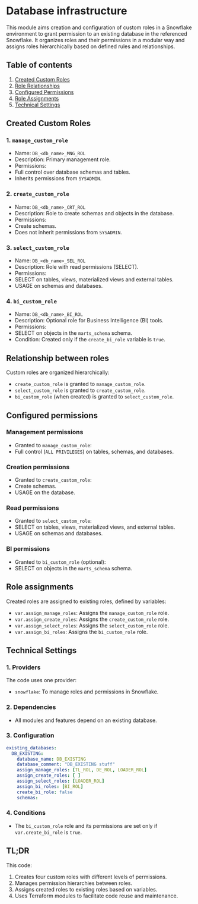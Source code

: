 # Database infrastructure

This module aims creation and configuration of custom roles in a Snowflake environment to grant permission to an existing database in the referenced Snowflake. It organizes roles and their permissions in a modular way and assigns roles hierarchically based on defined rules and relationships.

## Table of contents


1. [Created Custom Roles](#created-custom-roles)
2. [Role Relationships](#role-relationships)
3. [Configured Permissions](#configured-permissions)
4. [Role Assignments](#role-assignments)
5. [Technical Settings](#technical-settings)

## Created Custom Roles

### 1. `manage_custom_role`
- Name: `DB_<db_name>_MNG_ROL`
- Description: Primary management role.
- Permissions:
- Full control over database schemas and tables.
- Inherits permissions from `SYSADMIN`.

### 2. `create_custom_role`
- Name: `DB_<db_name>_CRT_ROL`
- Description: Role to create schemas and objects in the database.
- Permissions:
- Create schemas.
- Does not inherit permissions from `SYSADMIN`.

### 3. `select_custom_role`
- Name: `DB_<db_name>_SEL_ROL`
- Description: Role with read permissions (SELECT).
- Permissions:
- SELECT on tables, views, materialized views and external tables.
- USAGE on schemas and databases.

### 4. `bi_custom_role`
- Name: `DB_<db_name>_BI_ROL`
- Description: Optional role for Business Intelligence (BI) tools.
- Permissions:
- SELECT on objects in the `marts_schema` schema.
- Condition: Created only if the `create_bi_role` variable is `true`.

## Relationship between roles

Custom roles are organized hierarchically:

- `create_custom_role` is granted to `manage_custom_role`.
- `select_custom_role` is granted to `create_custom_role`.
- `bi_custom_role` (when created) is granted to `select_custom_role`.

## Configured permissions

### Management permissions
- Granted to `manage_custom_role`:
- Full control (`ALL PRIVILEGES`) on tables, schemas, and databases.

### Creation permissions
- Granted to `create_custom_role`:
- Create schemas.
- USAGE on the database.

### Read permissions
- Granted to `select_custom_role`:
- SELECT on tables, views, materialized views, and external tables.
- USAGE on schemas and databases.

### BI permissions
- Granted to `bi_custom_role` (optional):
- SELECT on objects in the `marts_schema` schema.

## Role assignments

Created roles are assigned to existing roles, defined by variables:

- `var.assign_manage_roles`: Assigns the `manage_custom_role` role.
- `var.assign_create_roles`: Assigns the `create_custom_role` role.
- `var.assign_select_roles`: Assigns the `select_custom_role` role.
- `var.assign_bi_roles`: Assigns the `bi_custom_role` role.

## Technical Settings

### 1. Providers
The code uses one provider:
- `snowflake`: To manage roles and permissions in Snowflake.

### 2. Dependencies
- All modules and features depend on an existing database.

### 3. Configuration

```yaml
existing_databases:
  DB_EXISTING:
    database_name: DB_EXISTING
    database_comment: "DB_EXISTING stuff"
    assign_manage_roles: [TL_ROL, DE_ROL, LOADER_ROL]
    assign_create_roles: [ ]
    assign_select_roles: [LOADER_ROL]
    assign_bi_roles: [BI_ROL]
    create_bi_role: false
    schemas:
```

### 4. Conditions
- The `bi_custom_role` role and its permissions are set only if `var.create_bi_role` is `true`.


## TL;DR

This code:

1. Creates four custom roles with different levels of permissions.
2. Manages permission hierarchies between roles.
3. Assigns created roles to existing roles based on variables. 
4. Uses Terraform modules to facilitate code reuse and maintenance.

